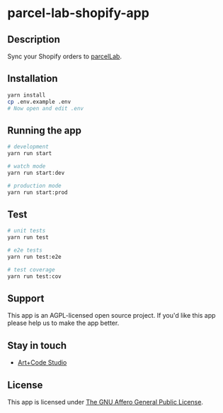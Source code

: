 # parcel-lab-shopify-app

## Description

Sync your Shopify orders to [parcelLab](https://parcellab.com).

## Installation

```bash
yarn install
cp .env.example .env
# Now open and edit .env
```

## Running the app

```bash
# development
yarn run start

# watch mode
yarn run start:dev

# production mode
yarn run start:prod
```

## Test

```bash
# unit tests
yarn run test

# e2e tests
yarn run test:e2e

# test coverage
yarn run test:cov
```

## Support

This app is an AGPL-licensed open source project. If you'd like this app please help us to make the app better.

## Stay in touch

- [Art+Code Studio](https://artandcode.studio)

## License

  This app is licensed under [The GNU Affero General Public License](LICENSE.md).
